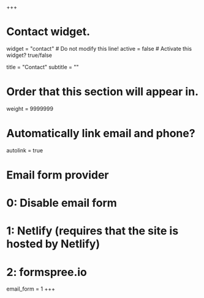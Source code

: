 +++
# Contact widget.
widget = "contact"  # Do not modify this line!
active = false  # Activate this widget? true/false

title = "Contact"
subtitle = ""

# Order that this section will appear in.
weight = 9999999

# Automatically link email and phone?
autolink = true

# Email form provider
#   0: Disable email form
#   1: Netlify (requires that the site is hosted by Netlify)
#   2: formspree.io
email_form = 1
+++

